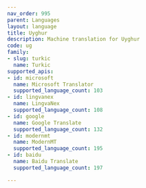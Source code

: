 ```yaml
---
nav_order: 995
parent: Languages
layout: language
title: Uyghur
description: Machine translation for Uyghur
code: ug
family:
- slug: turkic
  name: Turkic
supported_apis:
- id: microsoft
  name: Microsoft Translator
  supported_language_count: 103
- id: lingvanex
  name: LingvaNex
  supported_language_count: 108
- id: google
  name: Google Translate
  supported_language_count: 132
- id: modernmt
  name: ModernMT
  supported_language_count: 195
- id: baidu
  name: Baidu Translate
  supported_language_count: 197

---
```


